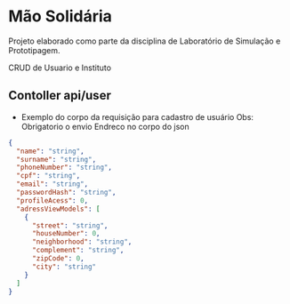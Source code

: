 # Mão Solidária

Projeto elaborado como parte da disciplina de Laboratório de Simulação e Prototipagem.

CRUD de Usuario e Instituto

## Contoller api/user

- Exemplo do corpo da requisição para cadastro de usuário 
    Obs: Obrigatorio o envio Endreco no corpo do json

```json
{
  "name": "string",
  "surname": "string",
  "phoneNumber": "string",
  "cpf": "string",
  "email": "string",
  "passwordHash": "string",
  "profileAcess": 0,
  "adressViewModels": [
    {
      "street": "string",
      "houseNumber": 0,
      "neighborhood": "string",
      "complement": "string",
      "zipCode": 0,
      "city": "string"
    }
  ]
}
